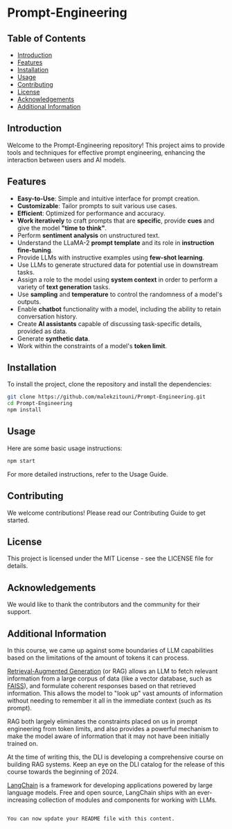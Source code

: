 
# Prompt-Engineering

## Table of Contents
- [Introduction](#introduction)
- [Features](#features)
- [Installation](#installation)
- [Usage](#usage)
- [Contributing](#contributing)
- [License](#license)
- [Acknowledgements](#acknowledgements)
- [Additional Information](#additional-information)

## Introduction
Welcome to the Prompt-Engineering repository! This project aims to provide tools and techniques for effective prompt engineering, enhancing the interaction between users and AI models.

## Features
- **Easy-to-Use**: Simple and intuitive interface for prompt creation.
- **Customizable**: Tailor prompts to suit various use cases.
- **Efficient**: Optimized for performance and accuracy.
- **Work iteratively** to craft prompts that are **specific**, provide **cues** and give the model **"time to think"**.
- Perform **sentiment analysis** on unstructured text.
- Understand the LLaMA-2 **prompt template** and its role in **instruction fine-tuning**.
- Provide LLMs with instructive examples using **few-shot learning**.
- Use LLMs to generate structured data for potential use in downstream tasks.
- Assign a role to the model using **system context** in order to perform a variety of **text generation** tasks.
- Use **sampling** and **temperature** to control the randomness of a model's outputs.
- Enable **chatbot** functionality with a model, including the ability to retain conversation history.
- Create **AI assistants** capable of discussing task-specific details, provided as data.
- Generate **synthetic data**.
- Work within the constraints of a model's **token limit**.

## Installation
To install the project, clone the repository and install the dependencies:
```sh
git clone https://github.com/malekzitouni/Prompt-Engineering.git
cd Prompt-Engineering
npm install
```

## Usage
Here are some basic usage instructions:
```sh
npm start
```
For more detailed instructions, refer to the Usage Guide.

## Contributing
We welcome contributions! Please read our Contributing Guide to get started.

## License
This project is licensed under the MIT License - see the LICENSE file for details.

## Acknowledgements
We would like to thank the contributors and the community for their support.

## Additional Information
In this course, we came up against some boundaries of LLM capabilities based on the limitations of the amount of tokens it can process.

[Retrieval-Augmented Generation](https://research.ibm.com/blog/retrieval-augmented-generation-RAG) (or RAG) allows an LLM to fetch relevant information from a large corpus of data (like a vector database, such as [FAISS](https://python.langchain.com/docs/integrations/vectorstores/faiss)), and formulate coherent responses based on that retrieved information. This allows the model to "look up" vast amounts of information without needing to remember it all in the immediate context (such as its prompt).

RAG both largely eliminates the constraints placed on us in prompt engineering from token limits, and also provides a powerful mechanism to make the model aware of information that it may not have been initially trained on.

At the time of writing this, the DLI is developing a comprehensive course on building RAG systems. Keep an eye on the DLI catalog for the release of this course towards the beginning of 2024.

[LangChain](https://python.langchain.com/docs/get_started/introduction) is a framework for developing applications powered by large language models. Free and open source, LangChain ships with an ever-increasing collection of modules and components for working with LLMs.
```

You can now update your README file with this content.
